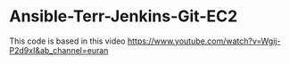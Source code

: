 # Ansible-Terr-Jenkins-Git-EC2

This code is based in this video
https://www.youtube.com/watch?v=Wgij-P2d9xI&ab_channel=euran

